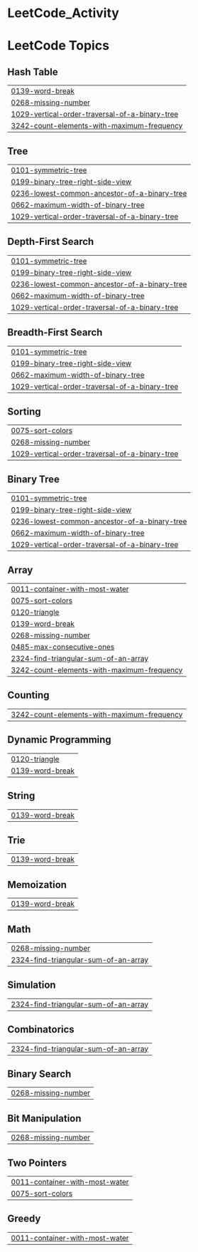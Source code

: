 # LeetCode_Activity
<!---LeetCode Topics Start-->
# LeetCode Topics
## Hash Table
|  |
| ------- |
| [0139-word-break](https://github.com/Pujadas080907/LeetCode_Activity/tree/master/0139-word-break) |
| [0268-missing-number](https://github.com/Pujadas080907/LeetCode_Activity/tree/master/0268-missing-number) |
| [1029-vertical-order-traversal-of-a-binary-tree](https://github.com/Pujadas080907/LeetCode_Activity/tree/master/1029-vertical-order-traversal-of-a-binary-tree) |
| [3242-count-elements-with-maximum-frequency](https://github.com/Pujadas080907/LeetCode_Activity/tree/master/3242-count-elements-with-maximum-frequency) |
## Tree
|  |
| ------- |
| [0101-symmetric-tree](https://github.com/Pujadas080907/LeetCode_Activity/tree/master/0101-symmetric-tree) |
| [0199-binary-tree-right-side-view](https://github.com/Pujadas080907/LeetCode_Activity/tree/master/0199-binary-tree-right-side-view) |
| [0236-lowest-common-ancestor-of-a-binary-tree](https://github.com/Pujadas080907/LeetCode_Activity/tree/master/0236-lowest-common-ancestor-of-a-binary-tree) |
| [0662-maximum-width-of-binary-tree](https://github.com/Pujadas080907/LeetCode_Activity/tree/master/0662-maximum-width-of-binary-tree) |
| [1029-vertical-order-traversal-of-a-binary-tree](https://github.com/Pujadas080907/LeetCode_Activity/tree/master/1029-vertical-order-traversal-of-a-binary-tree) |
## Depth-First Search
|  |
| ------- |
| [0101-symmetric-tree](https://github.com/Pujadas080907/LeetCode_Activity/tree/master/0101-symmetric-tree) |
| [0199-binary-tree-right-side-view](https://github.com/Pujadas080907/LeetCode_Activity/tree/master/0199-binary-tree-right-side-view) |
| [0236-lowest-common-ancestor-of-a-binary-tree](https://github.com/Pujadas080907/LeetCode_Activity/tree/master/0236-lowest-common-ancestor-of-a-binary-tree) |
| [0662-maximum-width-of-binary-tree](https://github.com/Pujadas080907/LeetCode_Activity/tree/master/0662-maximum-width-of-binary-tree) |
| [1029-vertical-order-traversal-of-a-binary-tree](https://github.com/Pujadas080907/LeetCode_Activity/tree/master/1029-vertical-order-traversal-of-a-binary-tree) |
## Breadth-First Search
|  |
| ------- |
| [0101-symmetric-tree](https://github.com/Pujadas080907/LeetCode_Activity/tree/master/0101-symmetric-tree) |
| [0199-binary-tree-right-side-view](https://github.com/Pujadas080907/LeetCode_Activity/tree/master/0199-binary-tree-right-side-view) |
| [0662-maximum-width-of-binary-tree](https://github.com/Pujadas080907/LeetCode_Activity/tree/master/0662-maximum-width-of-binary-tree) |
| [1029-vertical-order-traversal-of-a-binary-tree](https://github.com/Pujadas080907/LeetCode_Activity/tree/master/1029-vertical-order-traversal-of-a-binary-tree) |
## Sorting
|  |
| ------- |
| [0075-sort-colors](https://github.com/Pujadas080907/LeetCode_Activity/tree/master/0075-sort-colors) |
| [0268-missing-number](https://github.com/Pujadas080907/LeetCode_Activity/tree/master/0268-missing-number) |
| [1029-vertical-order-traversal-of-a-binary-tree](https://github.com/Pujadas080907/LeetCode_Activity/tree/master/1029-vertical-order-traversal-of-a-binary-tree) |
## Binary Tree
|  |
| ------- |
| [0101-symmetric-tree](https://github.com/Pujadas080907/LeetCode_Activity/tree/master/0101-symmetric-tree) |
| [0199-binary-tree-right-side-view](https://github.com/Pujadas080907/LeetCode_Activity/tree/master/0199-binary-tree-right-side-view) |
| [0236-lowest-common-ancestor-of-a-binary-tree](https://github.com/Pujadas080907/LeetCode_Activity/tree/master/0236-lowest-common-ancestor-of-a-binary-tree) |
| [0662-maximum-width-of-binary-tree](https://github.com/Pujadas080907/LeetCode_Activity/tree/master/0662-maximum-width-of-binary-tree) |
| [1029-vertical-order-traversal-of-a-binary-tree](https://github.com/Pujadas080907/LeetCode_Activity/tree/master/1029-vertical-order-traversal-of-a-binary-tree) |
## Array
|  |
| ------- |
| [0011-container-with-most-water](https://github.com/Pujadas080907/LeetCode_Activity/tree/master/0011-container-with-most-water) |
| [0075-sort-colors](https://github.com/Pujadas080907/LeetCode_Activity/tree/master/0075-sort-colors) |
| [0120-triangle](https://github.com/Pujadas080907/LeetCode_Activity/tree/master/0120-triangle) |
| [0139-word-break](https://github.com/Pujadas080907/LeetCode_Activity/tree/master/0139-word-break) |
| [0268-missing-number](https://github.com/Pujadas080907/LeetCode_Activity/tree/master/0268-missing-number) |
| [0485-max-consecutive-ones](https://github.com/Pujadas080907/LeetCode_Activity/tree/master/0485-max-consecutive-ones) |
| [2324-find-triangular-sum-of-an-array](https://github.com/Pujadas080907/LeetCode_Activity/tree/master/2324-find-triangular-sum-of-an-array) |
| [3242-count-elements-with-maximum-frequency](https://github.com/Pujadas080907/LeetCode_Activity/tree/master/3242-count-elements-with-maximum-frequency) |
## Counting
|  |
| ------- |
| [3242-count-elements-with-maximum-frequency](https://github.com/Pujadas080907/LeetCode_Activity/tree/master/3242-count-elements-with-maximum-frequency) |
## Dynamic Programming
|  |
| ------- |
| [0120-triangle](https://github.com/Pujadas080907/LeetCode_Activity/tree/master/0120-triangle) |
| [0139-word-break](https://github.com/Pujadas080907/LeetCode_Activity/tree/master/0139-word-break) |
## String
|  |
| ------- |
| [0139-word-break](https://github.com/Pujadas080907/LeetCode_Activity/tree/master/0139-word-break) |
## Trie
|  |
| ------- |
| [0139-word-break](https://github.com/Pujadas080907/LeetCode_Activity/tree/master/0139-word-break) |
## Memoization
|  |
| ------- |
| [0139-word-break](https://github.com/Pujadas080907/LeetCode_Activity/tree/master/0139-word-break) |
## Math
|  |
| ------- |
| [0268-missing-number](https://github.com/Pujadas080907/LeetCode_Activity/tree/master/0268-missing-number) |
| [2324-find-triangular-sum-of-an-array](https://github.com/Pujadas080907/LeetCode_Activity/tree/master/2324-find-triangular-sum-of-an-array) |
## Simulation
|  |
| ------- |
| [2324-find-triangular-sum-of-an-array](https://github.com/Pujadas080907/LeetCode_Activity/tree/master/2324-find-triangular-sum-of-an-array) |
## Combinatorics
|  |
| ------- |
| [2324-find-triangular-sum-of-an-array](https://github.com/Pujadas080907/LeetCode_Activity/tree/master/2324-find-triangular-sum-of-an-array) |
## Binary Search
|  |
| ------- |
| [0268-missing-number](https://github.com/Pujadas080907/LeetCode_Activity/tree/master/0268-missing-number) |
## Bit Manipulation
|  |
| ------- |
| [0268-missing-number](https://github.com/Pujadas080907/LeetCode_Activity/tree/master/0268-missing-number) |
## Two Pointers
|  |
| ------- |
| [0011-container-with-most-water](https://github.com/Pujadas080907/LeetCode_Activity/tree/master/0011-container-with-most-water) |
| [0075-sort-colors](https://github.com/Pujadas080907/LeetCode_Activity/tree/master/0075-sort-colors) |
## Greedy
|  |
| ------- |
| [0011-container-with-most-water](https://github.com/Pujadas080907/LeetCode_Activity/tree/master/0011-container-with-most-water) |
<!---LeetCode Topics End-->